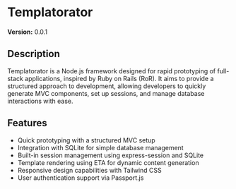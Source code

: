# Templatorator

**Version:** 0.0.1

## Description

Templatorator is a Node.js framework designed for rapid prototyping of full-stack applications, inspired by Ruby on Rails (RoR). It aims to provide a structured approach to development, allowing developers to quickly generate MVC components, set up sessions, and manage database interactions with ease.

## Features

- Quick prototyping with a structured MVC setup
- Integration with SQLite for simple database management
- Built-in session management using express-session and SQLite
- Template rendering using ETA for dynamic content generation
- Responsive design capabilities with Tailwind CSS
- User authentication support via Passport.js
